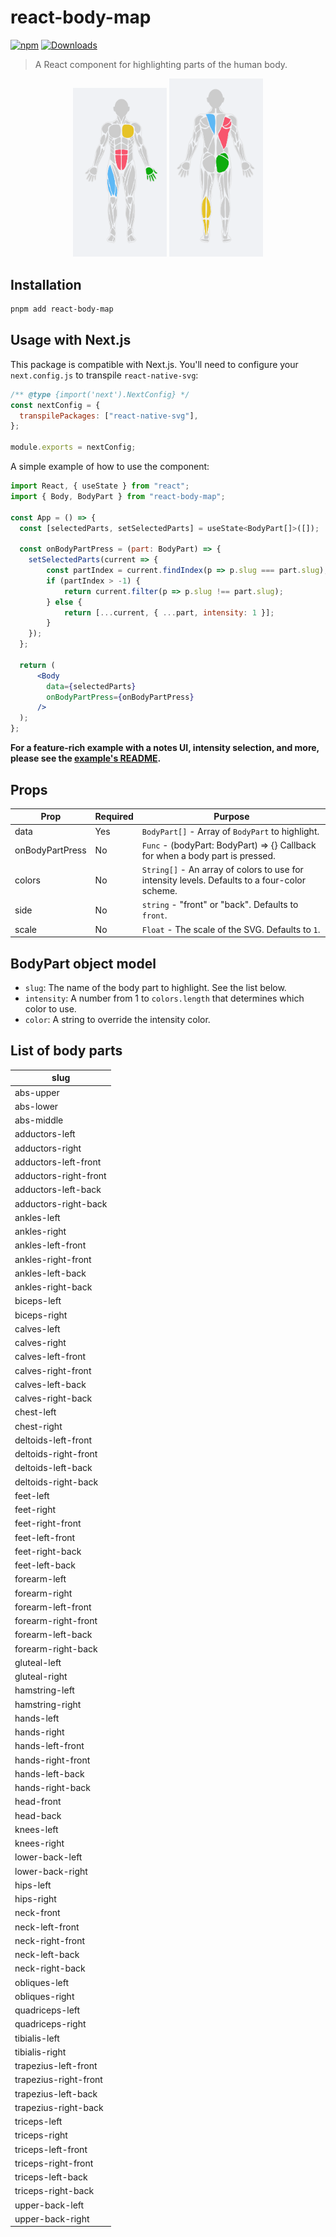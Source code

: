 # react-body-map

[![npm](https://img.shields.io/npm/v/react-body-map.svg)](https://www.npmjs.com/package/react-body-map) [![Downloads](https://img.shields.io/npm/dt/react-body-map.svg)](https://www.npmjs.com/package/react-body-map)

> A React component for highlighting parts of the human body.

<div style="text-align:center;width:100%;">
  <img src="./docs/screenshots/male-front.png" width="150" alt="body-highlighter" />
  <img src="./docs/screenshots/male-back.png" width="150" alt="body-highlighter" />
</div>

## Installation

```bash
pnpm add react-body-map
```

## Usage with Next.js

This package is compatible with Next.js. You'll need to configure your `next.config.js` to transpile `react-native-svg`:

```javascript
/** @type {import('next').NextConfig} */
const nextConfig = {
  transpilePackages: ["react-native-svg"],
};

module.exports = nextConfig;
```

A simple example of how to use the component:

```jsx
import React, { useState } from "react";
import { Body, BodyPart } from "react-body-map";

const App = () => {
  const [selectedParts, setSelectedParts] = useState<BodyPart[]>([]);

  const onBodyPartPress = (part: BodyPart) => {
    setSelectedParts(current => {
        const partIndex = current.findIndex(p => p.slug === part.slug);
        if (partIndex > -1) {
            return current.filter(p => p.slug !== part.slug);
        } else {
            return [...current, { ...part, intensity: 1 }];
        }
    });
  };

  return (
      <Body
        data={selectedParts}
        onBodyPartPress={onBodyPartPress}
      />
  );
};
```

**For a feature-rich example with a notes UI, intensity selection, and more, please see the [example's README](./pages/README.md).**

## Props

| Prop            | Required | Purpose                                                                                                                  |
| --------------- | -------- | ------------------------------------------------------------------------------------------------------------------------ |
| data            | Yes      | `BodyPart[]` - Array of `BodyPart` to highlight.                                                              |
| onBodyPartPress | No       | `Func` - (bodyPart: BodyPart) => {} Callback for when a body part is pressed.                                    |
| colors          | No       | `String[]` - An array of colors to use for intensity levels. Defaults to a four-color scheme.                                     |
| side            | No       | `string` - "front" or "back". Defaults to `front`.                                                                 |
| scale           | No       | `Float` - The scale of the SVG. Defaults to `1`.                                                                                                |

## BodyPart object model

- `slug`: The name of the body part to highlight. See the list below.
- `intensity`: A number from 1 to `colors.length` that determines which color to use.
- `color`: A string to override the intensity color.

## List of body parts

| slug                      |
| ------------------------- |
| abs-upper                 |
| abs-lower                 |
| abs-middle                |
| adductors-left            |
| adductors-right           |
| adductors-left-front      |
| adductors-right-front     |
| adductors-left-back       |
| adductors-right-back      |
| ankles-left               |
| ankles-right              |
| ankles-left-front         |
| ankles-right-front        |
| ankles-left-back          |
| ankles-right-back         |
| biceps-left               |
| biceps-right              |
| calves-left               |
| calves-right              |
| calves-left-front         |
| calves-right-front        |
| calves-left-back          |
| calves-right-back         |
| chest-left                |
| chest-right               |
| deltoids-left-front       |
| deltoids-right-front      |
| deltoids-left-back        |
| deltoids-right-back       |
| feet-left                 |
| feet-right                |
| feet-right-front          |
| feet-left-front           |
| feet-right-back           |
| feet-left-back            |
| forearm-left              |
| forearm-right             |
| forearm-left-front        |
| forearm-right-front       |
| forearm-left-back         |
| forearm-right-back        |
| gluteal-left              |
| gluteal-right             |
| hamstring-left            |
| hamstring-right           |
| hands-left                |
| hands-right               |
| hands-left-front          |
| hands-right-front         |
| hands-left-back           |
| hands-right-back          |
| head-front                |
| head-back                 |
| knees-left                |
| knees-right               |
| lower-back-left           |
| lower-back-right          |
| hips-left                 |
| hips-right                |
| neck-front                |
| neck-left-front           |
| neck-right-front          |
| neck-left-back            |
| neck-right-back           |
| obliques-left             |
| obliques-right            |
| quadriceps-left           |
| quadriceps-right          |
| tibialis-left             |
| tibialis-right            |
| trapezius-left-front      |
| trapezius-right-front     |
| trapezius-left-back       |
| trapezius-right-back      |
| triceps-left              |
| triceps-right             |
| triceps-left-front        |
| triceps-right-front       |
| triceps-left-back         |
| triceps-right-back        |
| upper-back-left           |
| upper-back-right          |
